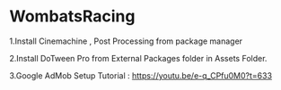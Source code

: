 # WombatsRacing

1.Install Cinemachine , Post Processing from package manager


2.Install DoTween Pro from External Packages folder in Assets Folder.


3.Google AdMob Setup Tutorial : https://youtu.be/e-q_CPfu0M0?t=633 
